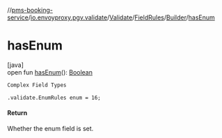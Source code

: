 //[pms-booking-service](../../../../../index.md)/[io.envoyproxy.pgv.validate](../../../index.md)/[Validate](../../index.md)/[FieldRules](../index.md)/[Builder](index.md)/[hasEnum](has-enum.md)

# hasEnum

[java]\
open fun [hasEnum](has-enum.md)(): [Boolean](https://kotlinlang.org/api/core/kotlin-stdlib/kotlin/-boolean/index.html)

```kotlin
Complex Field Types

```
`.validate.EnumRules enum = 16;`

#### Return

Whether the enum field is set.